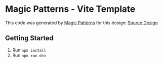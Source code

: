 # Magic Patterns - Vite Template

This code was generated by [Magic Patterns](https://magicpatterns.com) for this design: [Source Design](https://www.magicpatterns.com/c/skqeylvy9pqd55myajcpdu)

## Getting Started

1. Run `npm install`
2. Run `npm run dev`
